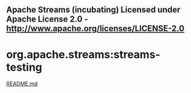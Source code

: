 Apache Streams (incubating)
Licensed under Apache License 2.0 - http://www.apache.org/licenses/LICENSE-2.0
--------------------------------------------------------------------------------

org.apache.streams:streams-testing
==================================

[README.md](src/site/markdown/index.md "README")

